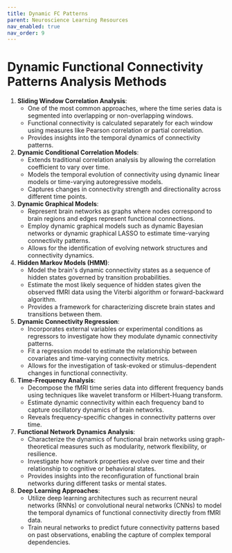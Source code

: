 ```yaml
---
title: Dynamic FC Patterns
parent: Neuroscience Learning Resources
nav_enabled: true 
nav_order: 9
---
```


# Dynamic Functional Connectivity Patterns Analysis Methods

1. **Sliding Window Correlation Analysis**:
    - One of the most common approaches, where the time series data is segmented into overlapping or non-overlapping windows.
    - Functional connectivity is calculated separately for each window using measures like Pearson correlation or partial correlation.
    - Provides insights into the temporal dynamics of connectivity patterns.
2. **Dynamic Conditional Correlation Models**:
    - Extends traditional correlation analysis by allowing the correlation coefficient to vary over time.
    - Models the temporal evolution of connectivity using dynamic linear models or time-varying autoregressive models.
    - Captures changes in connectivity strength and directionality across different time points.
3. **Dynamic Graphical Models**:
    - Represent brain networks as graphs where nodes correspond to brain regions and edges represent functional connections.
    - Employ dynamic graphical models such as dynamic Bayesian networks or dynamic graphical LASSO to estimate time-varying connectivity patterns.
    - Allows for the identification of evolving network structures and connectivity dynamics.
4. **Hidden Markov Models (HMM)**:
    - Model the brain's dynamic connectivity states as a sequence of hidden states governed by transition probabilities.
    - Estimate the most likely sequence of hidden states given the observed fMRI data using the Viterbi algorithm or forward-backward algorithm.
    - Provides a framework for characterizing discrete brain states and transitions between them.
5. **Dynamic Connectivity Regression**:
    - Incorporates external variables or experimental conditions as regressors to investigate how they modulate dynamic connectivity patterns.
    - Fit a regression model to estimate the relationship between covariates and time-varying connectivity metrics.
    - Allows for the investigation of task-evoked or stimulus-dependent changes in functional connectivity.
6. **Time-Frequency Analysis**:
    - Decompose the fMRI time series data into different frequency bands using techniques like wavelet transform or Hilbert-Huang transform.
    - Estimate dynamic connectivity within each frequency band to capture oscillatory dynamics of brain networks.
    - Reveals frequency-specific changes in connectivity patterns over time.
7. **Functional Network Dynamics Analysis**:
    - Characterize the dynamics of functional brain networks using graph-theoretical measures such as modularity, network flexibility, or resilience.
    - Investigate how network properties evolve over time and their relationship to cognitive or behavioral states.
    - Provides insights into the reconfiguration of functional brain networks during different tasks or mental states.
8. **Deep Learning Approaches**:
    - Utilize deep learning architectures such as recurrent neural networks (RNNs) or convolutional neural networks (CNNs) to model the temporal dynamics of functional connectivity directly from fMRI data.
    - Train neural networks to predict future connectivity patterns based on past observations, enabling the capture of complex temporal dependencies.